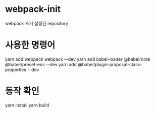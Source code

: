 # webpack-init
webpack 초기 설정된 repository

# 사용한 명령어
yarn add webpack webpack --dev
yarn add babel-loader @babel/core @babel/preset-env --dev
yarn add @babel/plugin-proposal-class-properties --dev

# 동작 확인
yarn install
yarn build